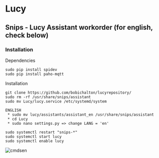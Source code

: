 # Lucy

## Snips - Lucy Assistant workorder (for english, check below)


### Installation

Dependencies
```
sudo pip install spidev
sudo pip install paho-mqtt
```

Installation
```
git clone https://github.com/bobichalton/lucyrepository/
sudo rm -rf /usr/share/snips/assistant
sudo mv Lucy/lucy.service /etc/systemd/system

ENGLISH
 * sudo mv lucy/assistants/assistant_en /usr/share/snips/assistant
 * cd Lucy
 * sudo nano settings.py => change LANG = 'en'

sudo systemctl restart "snips-*"
sudo systemctl start lucy
sudo systemctl enable lucy
```


![cmdsen](https://console.snips.ai/images/bundles/bundle-folder.svg)
